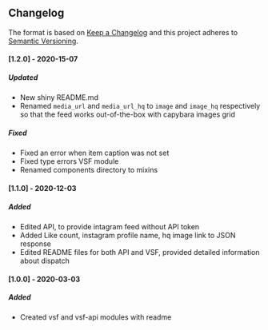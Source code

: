 ## Changelog
The format is based on [Keep a Changelog](https://keepachangelog.com/en/1.0.0/)
and this project adheres to [Semantic Versioning](https://semver.org/spec/v2.0.0.html).

#### [1.2.0] - 2020-15-07

##### Updated
- New shiny README.md
- Renamed `media_url` and `media_url_hq` to `image` and `image_hq` respectively so that the feed works out-of-the-box with capybara images grid

##### Fixed
- Fixed an error when item caption was not set
- Fixed type errors VSF module
- Renamed components directory to mixins


#### [1.1.0] - 2020-12-03

##### Added
- Edited API, to provide intagram feed without API token
- Added Like count, instagram profile name, hq image link to JSON response
- Edited README files for both API and VSF, provided detailed information about dispatch

#### [1.0.0] - 2020-03-03

##### Added
- Created vsf and vsf-api modules with readme


